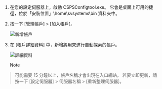 1. 在您的設定伺服器上，啟動 CSPSConfigtool.exe。 它會是桌面上可用的捷徑，位於「安裝位置」\home\svsystems\bin 資料夾中。
2. 按一下 [管理帳戶]  >  [加入帳戶]。

    ![新增帳戶](./media/site-recovery-add-vcenter-account/credentials1.png)
3. 在 [帳戶詳細資料] 中，新增將用來進行自動探索的帳戶。

    ![詳細資料](./media/site-recovery-add-vcenter-account/credentials2.png)

    > [!Note]
  > 可能需要 15 分鐘以上，帳戶名稱才會出現在入口網站。 若要立即更新，請按一下 [設定伺服器] > 伺服器名稱 > [重新整理伺服器]。
